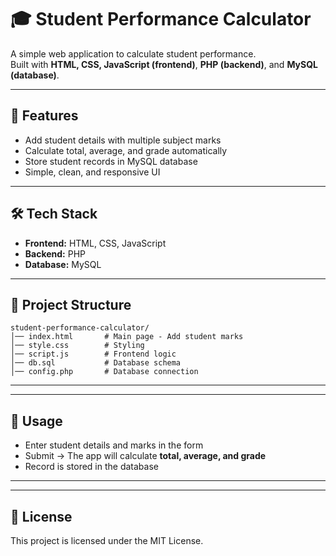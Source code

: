 # 🎓 Student Performance Calculator

A simple web application to calculate student performance.  
Built with **HTML, CSS, JavaScript (frontend)**, **PHP (backend)**, and **MySQL (database)**.  

---

## 🚀 Features
- Add student details with multiple subject marks  
- Calculate total, average, and grade automatically  
- Store student records in MySQL database  
- Simple, clean, and responsive UI  

---

## 🛠️ Tech Stack
- **Frontend:** HTML, CSS, JavaScript  
- **Backend:** PHP  
- **Database:** MySQL  

---

## 📂 Project Structure
```
student-performance-calculator/
│── index.html       # Main page - Add student marks
│── style.css        # Styling
│── script.js        # Frontend logic
│── db.sql           # Database schema
│── config.php       # Database connection
```

---



---

## 🎯 Usage
- Enter student details and marks in the form  
- Submit → The app will calculate **total, average, and grade**  
- Record is stored in the database  

---


---

## 📜 License
This project is licensed under the MIT License.
